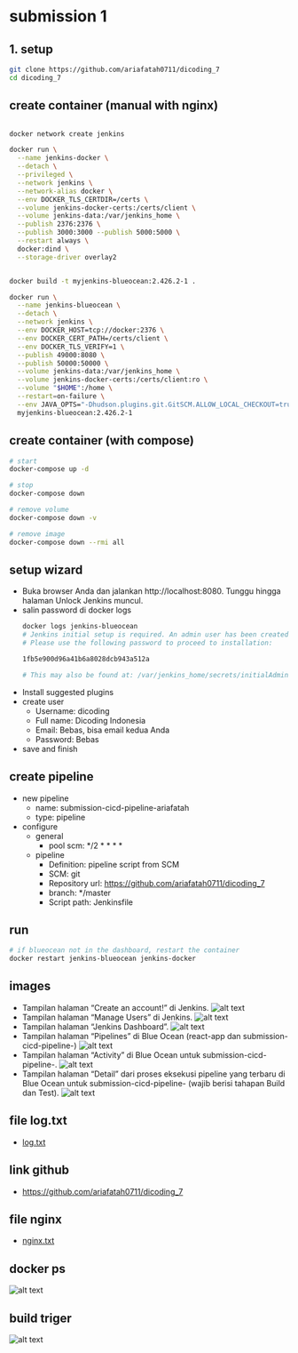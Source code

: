# submission 1
## 1. setup
```bash
git clone https://github.com/ariafatah0711/dicoding_7
cd dicoding_7
```

## create container (manual with nginx)
```bash

docker network create jenkins

docker run \
  --name jenkins-docker \
  --detach \
  --privileged \
  --network jenkins \
  --network-alias docker \
  --env DOCKER_TLS_CERTDIR=/certs \
  --volume jenkins-docker-certs:/certs/client \
  --volume jenkins-data:/var/jenkins_home \
  --publish 2376:2376 \
  --publish 3000:3000 --publish 5000:5000 \
  --restart always \
  docker:dind \
  --storage-driver overlay2


docker build -t myjenkins-blueocean:2.426.2-1 .

docker run \
  --name jenkins-blueocean \
  --detach \
  --network jenkins \
  --env DOCKER_HOST=tcp://docker:2376 \
  --env DOCKER_CERT_PATH=/certs/client \
  --env DOCKER_TLS_VERIFY=1 \
  --publish 49000:8080 \
  --publish 50000:50000 \
  --volume jenkins-data:/var/jenkins_home \
  --volume jenkins-docker-certs:/certs/client:ro \
  --volume "$HOME":/home \
  --restart=on-failure \
  --env JAVA_OPTS="-Dhudson.plugins.git.GitSCM.ALLOW_LOCAL_CHECKOUT=true" \
  myjenkins-blueocean:2.426.2-1 
```

## create container (with compose)
```bash
# start
docker-compose up -d

# stop
docker-compose down

# remove volume
docker-compose down -v

# remove image
docker-compose down --rmi all
```

## setup wizard
- Buka browser Anda dan jalankan http://localhost:8080. Tunggu hingga halaman Unlock Jenkins muncul.
- salin password di docker logs
  ```bash
  docker logs jenkins-blueocean
  # Jenkins initial setup is required. An admin user has been created and a password generated.
  # Please use the following password to proceed to installation:
  
  1fb5e900d96a41b6a8028dcb943a512a

  # This may also be found at: /var/jenkins_home/secrets/initialAdminPassword
  ```
- Install suggested plugins
- create user
  - Username: dicoding
  - Full name: Dicoding Indonesia
  - Email: Bebas, bisa email kedua Anda
  - Password: Bebas
- save and finish

## create pipeline
- new pipeline
  - name: submission-cicd-pipeline-ariafatah
  - type: pipeline
- configure
  - general
    <!-- - github_project: https://github.com/ariafatah0711/dicoding_7 -->
    - pool scm: */2 * * * *
  - pipeline
    - Definition: pipeline script from SCM
    - SCM: git
    - Repository url: https://github.com/ariafatah0711/dicoding_7
    - branch: */master
    - Script path: Jenkinsfile

## run
```bash
# if blueocean not in the dashboard, restart the container
docker restart jenkins-blueocean jenkins-docker
```

## images
- Tampilan halaman “Create an account!” di Jenkins.
  ![alt text](docs/images/image.png)
- Tampilan halaman “Manage Users” di Jenkins.
  ![alt text](docs/images/image-1.png)
- Tampilan halaman “Jenkins Dashboard”.
  ![alt text](docs/images/image-2.png)
- Tampilan halaman “Pipelines” di Blue Ocean (react-app dan submission-cicd-pipeline-<usernamedicoding>)
  ![alt text](docs/images/image-3.png)
- Tampilan halaman “Activity” di Blue Ocean untuk submission-cicd-pipeline-<usernamedicoding>.
  ![alt text](docs/images/image-4.png)
- Tampilan halaman “Detail” dari proses eksekusi pipeline yang terbaru di Blue Ocean untuk submission-cicd-pipeline-<usernamedicoding> (wajib berisi tahapan Build dan Test).
  ![alt text](docs/images/image-5.png)

## file log.txt
- [log.txt](./log.txt)

## link github
- https://github.com/ariafatah0711/dicoding_7

## file nginx
- [nginx.txt](./nginx.txt)

## docker ps
![alt text](docs/images/image-7.png)

## build triger
![alt text](docs/images/image-6.png)